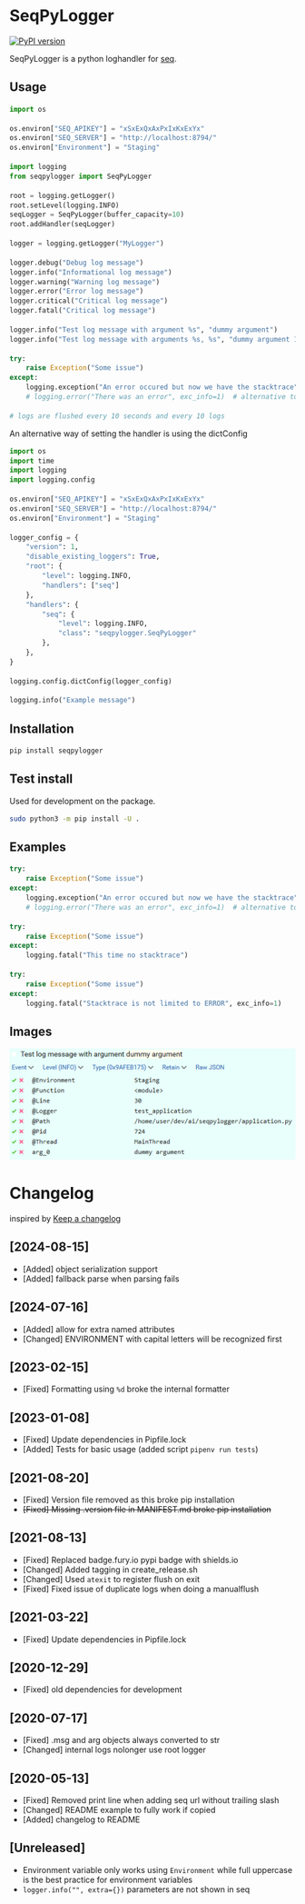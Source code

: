 # SeqPyLogger

[![PyPI version](https://img.shields.io/pypi/v/seqpylogger)](https://pypi.org/project/seqpylogger/)

SeqPyLogger is a python loghandler for [seq](https://datalust.co/seq).

## Usage

```python
import os

os.environ["SEQ_APIKEY"] = "xSxExQxAxPxIxKxExYx"
os.environ["SEQ_SERVER"] = "http://localhost:8794/"
os.environ["Environment"] = "Staging"

import logging
from seqpylogger import SeqPyLogger

root = logging.getLogger()
root.setLevel(logging.INFO)
seqLogger = SeqPyLogger(buffer_capacity=10)
root.addHandler(seqLogger)

logger = logging.getLogger("MyLogger")

logger.debug("Debug log message")
logger.info("Informational log message")
logger.warning("Warning log message")
logger.error("Error log message")
logger.critical("Critical log message")
logger.fatal("Critical log message")

logger.info("Test log message with argument %s", "dummy argument")
logger.info("Test log message with arguments %s, %s", "dummy argument 1", "dummy argument 2")

try:
    raise Exception("Some issue")
except:
    logging.exception("An error occured but now we have the stacktrace")
    # logging.error("There was an error", exc_info=1)  # alternative to .exception()

# logs are flushed every 10 seconds and every 10 logs
```

An alternative way of setting the handler is using the dictConfig

```python
import os
import time
import logging
import logging.config

os.environ["SEQ_APIKEY"] = "xSxExQxAxPxIxKxExYx"
os.environ["SEQ_SERVER"] = "http://localhost:8794/"
os.environ["Environment"] = "Staging"

logger_config = {
    "version": 1,
    "disable_existing_loggers": True,
    "root": {
        "level": logging.INFO,
        "handlers": ["seq"]
    },
    "handlers": {
        "seq": {
            "level": logging.INFO,
            "class": "seqpylogger.SeqPyLogger"
        },
    },
}

logging.config.dictConfig(logger_config)

logging.info("Example message")
```

## Installation

```bash
pip install seqpylogger
```

## Test install

Used for development on the package.

```bash
sudo python3 -m pip install -U .
```

## Examples

```python
try:
    raise Exception("Some issue")
except:
    logging.exception("An error occured but now we have the stacktrace")
    # logging.error("There was an error", exc_info=1)  # alternative to .exception()

try:
    raise Exception("Some issue")
except:
    logging.fatal("This time no stacktrace")

try:
    raise Exception("Some issue")
except:
    logging.fatal("Stacktrace is not limited to ERROR", exc_info=1)
```

## Images

![Screenshot image](https://github.com/wearetriple/seqpylogger/raw/master/assets/screenshot.png)

# Changelog

inspired by [Keep a changelog](https://keepachangelog.com/en/1.0.0/)

## [2024-08-15]
- [Added] object serialization support
- [Added] fallback parse when parsing fails

## [2024-07-16]
- [Added] allow for extra named attributes
- [Changed] ENVIRONMENT with capital letters will be recognized first

## [2023-02-15]
- [Fixed] Formatting using `%d` broke the internal formatter

## [2023-01-08]
- [Fixed] Update dependencies in Pipfile.lock
- [Added] Tests for basic usage (added script `pipenv run tests`)

## [2021-08-20]
- [Fixed] Version file removed as this broke pip installation
- ~~[Fixed] Missing .version file in MANIFEST.md broke pip installation~~

## [2021-08-13]
- [Fixed] Replaced badge.fury.io pypi badge with shields.io
- [Changed] Added tagging in create_release.sh
- [Changed] Used `atexit` to register flush on exit
- [Fixed] Fixed issue of duplicate logs when doing a manualflush

## [2021-03-22]
- [Fixed] Update dependencies in Pipfile.lock

## [2020-12-29]
- [Fixed] old dependencies for development

## [2020-07-17]
- [Fixed] .msg and arg objects always converted to str
- [Changed] internal logs nolonger use root logger

## [2020-05-13]
- [Fixed] Removed print line when adding seq url without trailing slash
- [Changed] README example to fully work if copied
- [Added] changelog to README

## [Unreleased]
- Environment variable only works using `Environment` while full uppercase is the best practice for environment variables
- `logger.info("", extra={})` parameters are not shown in seq